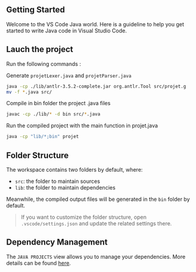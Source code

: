 ## Getting Started

Welcome to the VS Code Java world. Here is a guideline to help you get started to write Java code in Visual Studio Code.

## Lauch the project

Run the following commands :

Generate `projetLexer.java` and `projetParser.java`

```bash
java -cp ./lib/antlr-3.5.2-complete.jar org.antlr.Tool src/projet.g
mv -f *.java src/
```

Compile in bin folder the project .java files

```bash
javac -cp ./lib/* -d bin src/*.java
```

Run the compiled project with the main function in projet.java

```bash
java -cp "lib/*;bin" projet
```

## Folder Structure

The workspace contains two folders by default, where:

- `src`: the folder to maintain sources
- `lib`: the folder to maintain dependencies

Meanwhile, the compiled output files will be generated in the `bin` folder by default.

> If you want to customize the folder structure, open `.vscode/settings.json` and update the related settings there.

## Dependency Management

The `JAVA PROJECTS` view allows you to manage your dependencies. More details can be found [here](https://github.com/microsoft/vscode-java-dependency#manage-dependencies).
